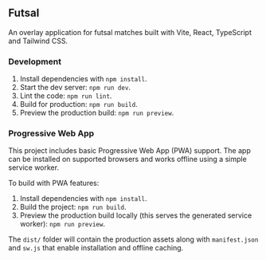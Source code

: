 ## Futsal

An overlay application for futsal matches built with Vite, React, TypeScript and Tailwind CSS.

### Development

1. Install dependencies with `npm install`.
2. Start the dev server: `npm run dev`.
3. Lint the code: `npm run lint`.
4. Build for production: `npm run build`.
5. Preview the production build: `npm run preview`.

### Progressive Web App

This project includes basic Progressive Web App (PWA) support. The app can be installed on supported browsers and works offline using a simple service worker.

To build with PWA features:

1. Install dependencies with `npm install`.
2. Build the project: `npm run build`.
3. Preview the production build locally (this serves the generated service worker): `npm run preview`.

The `dist/` folder will contain the production assets along with `manifest.json` and `sw.js` that enable installation and offline caching.
